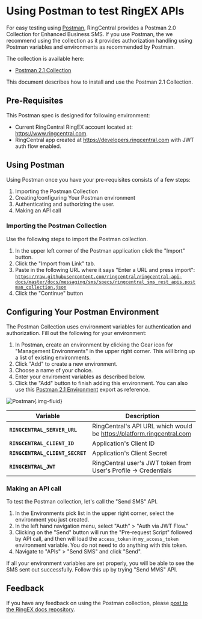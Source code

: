 # Using Postman to test RingEX APIs

For easy testing using [Postman](https://www.getpostman.com/), RingCentral provides a Postman 2.0 Collection for Enhanced Business SMS. If you use Postman, the we recommend using the collection as it provides authorization handling using Postman variables and environments as recommended by Postman.

The collection is available here:

* [Postman 2.1 Collection](https://raw.githubusercontent.com/ringcentral/ringcentral-api-docs/master/docs/messaging/sms/specs/ringcentral_sms_rest_apis.postman_collection.json)


This document describes how to install and use the Postman 2.1 Collection.

## Pre-Requisites

This Postman spec is designed for following environment:

* Current RingCentral RingEX account located at: https://www.ringcentral.com.
* RingCentral app created at https://developers.ringcentral.com with JWT auth flow enabled.

## Using Postman

Using Postman once you have your pre-requisites consists of a few steps:

1. Importing the Postman Collection
2. Creating/configuring Your Postman environment
3. Authenticating and authorizing the user.
4. Making an API call


### Importing the Postman Collection

Use the following steps to import the Postman collection.

1. In the upper left corner of the Postman application click the "Import" button.
2. Click the "Import from Link" tab.
3. Paste in the following URL where it says "Enter a URL and press import": [`https://raw.githubusercontent.com/ringcentral/ringcentral-api-docs/master/docs/messaging/sms/specs/ringcentral_sms_rest_apis.postman_collection.json`](https://raw.githubusercontent.com/ringcentral/ringcentral-api-docs/master/docs/messaging/sms/specs/ringcentral_sms_rest_apis.postman_collection.json)
4. Click the "Continue" button

## Configuring Your Postman Environment

The Postman Collection uses environment variables for authentication and authorization. Fill out the following for your environment:

1. In Postman, create an environment by clicking the Gear icon for "Management Environments" in the upper right corner. This will bring up a list of existing environments.
2. Click "Add" to create a new environment.
3. Choose a name of your choice.
4. Enter your enviroment variables as described below.
5. Click the "Add" button to finish adding this environment.
You can also use this [Postman 2.1 Environment](https://raw.githubusercontent.com/ringcentral/ringcentral-api-docs/master/docs/messaging/sms/specs/ringcentral_environment.postman_environment.json) export as reference.

![Postman](../../img/postman_ringcentral_environment.png){.img-fluid}

| Variable                        | Description                                                           |
|---------------------------------|-----------------------------------------------------------------------|
| **`RINGCENTRAL_SERVER_URL`**    | RingCentral's API URL which would be https://platform.ringcentral.com |
| **`RINGCENTRAL_CLIENT_ID`**     | Application's Client ID                                               |
| **`RINGCENTRAL_CLIENT_SECRET`** | Application's Client Secret                                           |
| **`RINGCENTRAL_JWT`**           | RingCentral user's JWT token from User's Profile -> Credentials       |

### Making an API call

To test the Postman collection, let's call the "Send SMS" API.

1. In the Environments pick list in the upper right corner, select the environment you just created.
1. In the left hand navigation menu, select "Auth" > "Auth via JWT Flow."
1. Clicking on the "Send" button will run the "Pre-request Script" followed by API call, and then will load the `access_token` in `my_access_token` environment variable. You do not need to do anything with this token.
1. Navigate to "APIs" > "Send SMS" and click "Send".

If all your environment variables are set properly, you will be able to see the SMS sent out successfully.
Follow this up by trying "Send MMS" API.

## Feedback

If you have any feedback on using the Postman collection, please [post to the RingEX docs repository](https://github.com/ringcentral/ringcentral-api-docs/issues).
